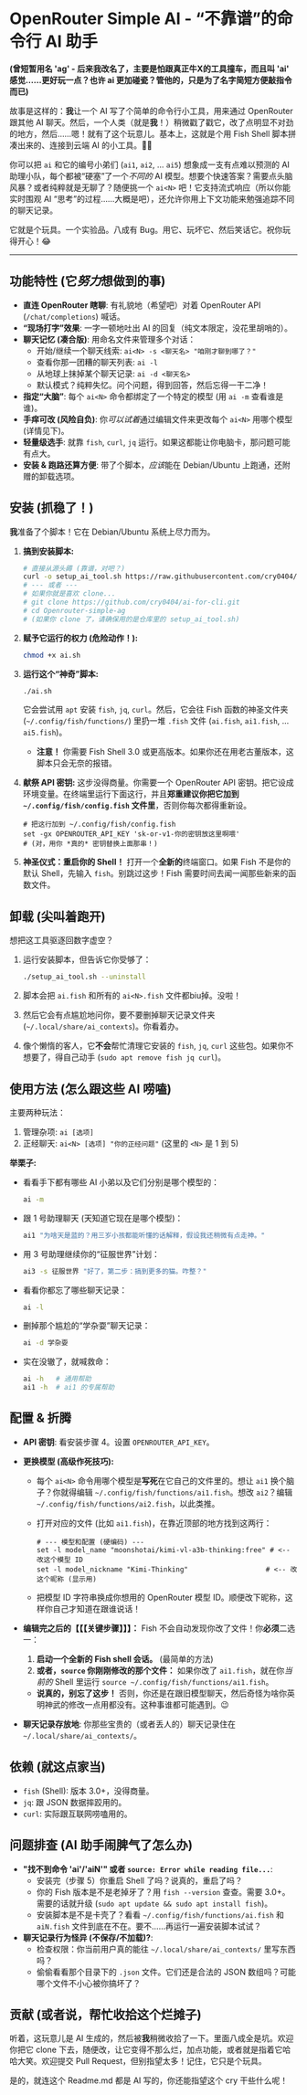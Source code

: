 # OpenRouter Simple AI - “不靠谱”的命令行 AI 助手

**(曾短暂用名 'ag' - 后来我改名了，主要是怕跟真正牛X的工具撞车，而且叫 'ai' 感觉……更好玩一点？也许 ai 更加碰瓷？管他的，只是为了名字简短方便敲指令而已)**

故事是这样的：**我**让一个 AI 写了个简单的命令行小工具，用来通过 OpenRouter 跟其他 AI 聊天。然后，一个人类（就是**我**！）稍微戳了戳它，改了点明显不对劲的地方，然后……嗯！就有了这个玩意儿。基本上，这就是个用 Fish Shell 脚本拼凑出来的、连接到云端 AI 的小工具。🤖🔧

你可以把 `ai` 和它的编号小弟们 (`ai1`, `ai2`, ... `ai5`) 想象成一支有点难以预测的 AI 助理小队，每个都被“硬塞”了一个*不同的* AI 模型。想要个快速答案？需要点头脑风暴？或者纯粹就是无聊了？随便挑一个 `ai<N>` 吧！它支持流式响应（所以你能实时围观 AI “思考”的过程……大概是吧），还允许你用上下文功能来勉强追踪不同的聊天记录。

它就是个玩具。一个实验品。八成有 Bug。用它、玩坏它、然后笑话它。祝你玩得开心！😂

---

## 功能特性 (它*努力*想做到的事)

*   **直连 OpenRouter 瞎聊**: 有礼貌地（希望吧）对着 OpenRouter API (`/chat/completions`) 喊话。
*   **“现场打字”效果**: 一字一顿地吐出 AI 的回复（纯文本限定，没花里胡哨的）。
*   **聊天记忆 (凑合版)**: 用命名文件来管理多个对话：
    *   开始/继续一个聊天线索: `ai<N> -s <聊天名> "咱刚才聊到哪了？"`
    *   查看你那一团糟的聊天列表: `ai -l`
    *   从地球上抹掉某个聊天记录: `ai -d <聊天名>`
    *   默认模式？纯粹失忆。问个问题，得到回答，然后忘得一干二净！
*   **指定“大脑”**: 每个 `ai<N>` 命令都绑定了一个特定的模型 (用 `ai -m` 查看谁是谁)。
*   **手痒可改 (风险自负)**: 你*可以试着*通过编辑文件来更改每个 `ai<N>` 用哪个模型 (详情见下)。
*   **轻量级选手**: 就靠 `fish`, `curl`, `jq` 运行。如果这都能让你电脑卡，那问题可能有点大。
*   **安装 & 跑路还算方便**: 带了个脚本，*应该*能在 Debian/Ubuntu 上跑通，还附赠的卸载选项。

## 安装 (抓稳了！)

**我**准备了个脚本！它在 Debian/Ubuntu 系统上尽力而为。

1. **搞到安装脚本:**

   ```bash
   # 直接从源头薅 (靠谱，对吧？)
   curl -o setup_ai_tool.sh https://raw.githubusercontent.com/cry0404/ai-for-cli/main/ai.sh
   # --- 或者 ---
   # 如果你就是喜欢 clone...
   # git clone https://github.com/cry0404/ai-for-cli.git
   # cd Openrouter-simple-ag
   # (如果你 clone 了，请确保用的是仓库里的 setup_ai_tool.sh)
   ```

2. **赋予它运行的权力 (危险动作！):**

   ```bash
   chmod +x ai.sh
   ```

3. **运行这个“神奇”脚本:**

   ```bash
   ./ai.sh
   ```

   它会尝试用 `apt` 安装 `fish`, `jq`, `curl`。然后，它会往 Fish 函数的神圣文件夹 (`~/.config/fish/functions/`) 里扔一堆 `.fish` 文件 (`ai.fish`, `ai1.fish`, ... `ai5.fish`)。

   *   **注意！** 你需要 Fish Shell 3.0 或更高版本。如果你还在用老古董版本，这脚本只会无奈的报错。

4. **献祭 API 密钥:** 这步没得商量。你需要一个 OpenRouter API 密钥。把它设成环境变量。在终端里运行下面这行，并且**郑重建议你把它加到 `~/.config/fish/config.fish` 文件里**，否则你每次都得重新设。

   ```fish
   # 把这行加到 ~/.config/fish/config.fish
   set -gx OPENROUTER_API_KEY 'sk-or-v1-你的密钥放这里啊喂'
   # (对，用你 *真的* 密钥替换上面那串！)
   ```

5. **神圣仪式：重启你的 Shell！** 打开一个**全新的**终端窗口。如果 Fish 不是你的默认 Shell，先输入 `fish`。别跳过这步！Fish 需要时间去闻一闻那些新来的函数文件。

## 卸载 (尖叫着跑开)

想把这工具驱逐回数字虚空？

1. 运行安装脚本，但告诉它你受够了：

   ```bash
   ./setup_ai_tool.sh --uninstall
   ```

2. 脚本会把 `ai.fish` 和所有的 `ai<N>.fish` 文件都biu掉。没啦！

3. 然后它会有点尴尬地问你，要不要删掉聊天记录文件夹 (`~/.local/share/ai_contexts`)。你看着办。

4. 像个懒惰的客人，它**不会**帮忙清理它安装的 `fish`, `jq`, `curl` 这些包。如果你不想要了，得自己动手 (`sudo apt remove fish jq curl`)。

## 使用方法 (怎么跟这些 AI 唠嗑)

主要两种玩法：

1.  管理杂项: `ai [选项]`
2.  正经聊天: `ai<N> [选项] "你的正经问题"` (这里的 `<N>` 是 1 到 5)

**举栗子:**

* 看看手下都有哪些 AI 小弟以及它们分别是哪个模型的：

  ```bash
  ai -m
  ```

* 跟 1 号助理聊天 (天知道它现在是哪个模型)：

  ```bash
  ai1 "为啥天是蓝的？用三岁小孩都能听懂的话解释，假设我还稍微有点走神。"
  ```

* 用 3 号助理继续你的“征服世界”计划：

  ```bash
  ai3 -s 征服世界 "好了，第二步：搞到更多的猫。咋整？"
  ```

* 看看你都忘了哪些聊天记录：

  ```bash
  ai -l
  ```

* 删掉那个尴尬的“学杂耍”聊天记录：

  ```bash
  ai -d 学杂耍
  ```

* 实在没辙了，就喊救命：

  ```bash
  ai -h   # 通用帮助
  ai1 -h  # ai1 的专属帮助
  ```

## 配置 & 折腾 

* **API 密钥**: 看安装步骤 4。设置 `OPENROUTER_API_KEY`。

* **更换模型 (高级作死技巧):**

  * 每个 `ai<N>` 命令用哪个模型是**写死**在它自己的文件里的。想让 `ai1` 换个脑子？你就得编辑 `~/.config/fish/functions/ai1.fish`。想改 `ai2`？编辑 `~/.config/fish/functions/ai2.fish`，以此类推。

  * 打开对应的文件 (比如 `ai1.fish`)，在靠近顶部的地方找到这两行：

    ```fish
    # --- 模型和配置 (硬编码) ---
    set -l model_name "moonshotai/kimi-vl-a3b-thinking:free" # <-- 改这个模型 ID
    set -l model_nickname "Kimi-Thinking"                   # <-- 改这个昵称 (显示用)
    ```

  * 把模型 ID 字符串换成你想用的 OpenRouter 模型 ID。顺便改下昵称，这样你自己才知道在跟谁说话！

* **编辑完之后的【【【关键步骤】】】：** Fish 不会自动发现你改了文件！你**必须**二选一：

  1.  **启动一个全新的 Fish shell 会话。** (最简单的方法)
  2.  **或者，`source` 你刚刚修改的那个文件：** 如果你改了 `ai1.fish`，就在你*当前的* Shell 里运行 `source ~/.config/fish/functions/ai1.fish`。

  *   **说真的，别忘了这步！** 否则，你还是在跟旧模型聊天，然后奇怪为啥你英明神武的修改一点用都没有。这种事谁都可能遇到。😉

* **聊天记录存放地**: 你那些宝贵的（或者丢人的）聊天记录住在 `~/.local/share/ai_contexts/`。

## 依赖 (就这点家当)

*   `fish` (Shell): 版本 3.0+，没得商量。
*   `jq`: 跟 JSON 数据摔跤用的。
*   `curl`: 实际跟互联网唠嗑用的。

## 问题排查 (AI 助手闹脾气了怎么办)

*   **"找不到命令 'ai'/'aiN'" 或者 `source: Error while reading file...`**:
    *   安装完（步骤 5）你重启 Shell 了吗？说真的，重启了吗？
    *   你的 Fish 版本是不是老掉牙了？用 `fish --version` 查查。需要 3.0+。需要的话就升级 (`sudo apt update && sudo apt install fish`)。
    *   安装脚本是不是卡壳了？看看 `~/.config/fish/functions/ai.fish` 和 `aiN.fish` 文件到底在不在。要不……再运行一遍安装脚本试试？
*   **聊天记录行为怪异 (不保存/不加载)?**:
    *   检查权限：你当前用户真的能往 `~/.local/share/ai_contexts/` 里写东西吗？
    *   偷偷看看那个目录下的 `.json` 文件。它们还是合法的 JSON 数组吗？可能哪个文件不小心被你搞坏了？

## 贡献 (或者说，帮忙收拾这个烂摊子)

听着，这玩意儿是 AI 生成的，然后被**我**稍微收拾了一下。里面八成全是坑。欢迎你把它 clone 下去，随便改，让它变得不那么烂，加点功能，或者就是指着它哈哈大笑。欢迎提交 Pull Request，但别指望太多！记住，它只是个玩具。

是的，就连这个 Readme.md 都是 AI 写的，你还能指望这个 cry 干些什么呢！

